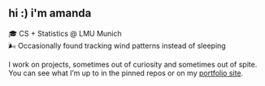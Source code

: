 ## hi :) i'm amanda  

🎓 CS + Statistics @ LMU Munich  
🌬️ Occasionally found tracking wind patterns instead of sleeping  

I work on projects, sometimes out of curiosity and sometimes out of spite.  
You can see what I’m up to in the pinned repos or on my [portfolio site](https://amandawinata.vercel.app/).  
